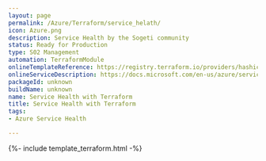 ```yaml
---
layout: page
permalink: /Azure/Terraform/service_helath/
icon: Azure.png 
description: Service Health by the Sogeti community
status: Ready for Production
type: S02 Management
automation: TerraformModule
onlineTemplateReference: https://registry.terraform.io/providers/hashicorp/azurerm/latest/docs/resources/template_deployment
onlineServiceDescription: https://docs.microsoft.com/en-us/azure/service-health/service-health-overview
packageId: unknown
buildName: unknown
name: Service Health with Terraform
title: Service Health with Terraform
tags:
- Azure Service Health

---
```


{%- include template_terraform.html -%}
